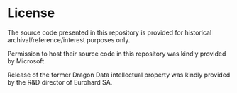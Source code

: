 # License
The source code presented in this repository is provided for historical archival/reference/interest purposes only.

Permission to host their source code in this repository was kindly provided by Microsoft.

Release of the former Dragon Data intellectual property was kindly provided by the R&D director of Eurohard SA.
